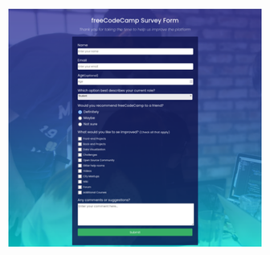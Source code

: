 ![alt text](https://raw.githubusercontent.com/ryanguilherme/freecodecamp/master/responsive-web-design/survey-form/fullscreen.png)
